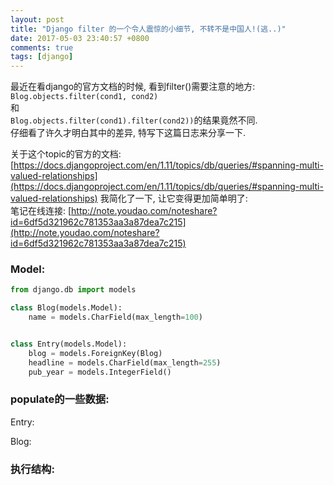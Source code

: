 ```yaml
---
layout: post
title: "Django filter 的一个令人震惊的小细节, 不转不是中国人!(逃..)"
date: 2017-05-03 23:40:57 +0800
comments: true
tags: [django]
---
```


最近在看django的官方文档的时候, 看到filter()需要注意的地方:   
`Blog.objects.filter(cond1, cond2)`   
和   
`Blog.objects.filter(cond1).filter(cond2))`的结果竟然不同.    
仔细看了许久才明白其中的差异, 特写下这篇日志来分享一下.    
<!--more-->
  

关于这个topic的官方的文档: [https://docs.djangoproject.com/en/1.11/topics/db/queries/#spanning-multi-valued-relationships](https://docs.djangoproject.com/en/1.11/topics/db/queries/#spanning-multi-valued-relationships)
我简化了一下, 让它变得更加简单明了:   
笔记在线连接: [http://note.youdao.com/noteshare?id=6df5d321962c781353aa3a87dea7c215](http://note.youdao.com/noteshare?id=6df5d321962c781353aa3a87dea7c215)


### Model:
```python
from django.db import models

class Blog(models.Model):
    name = models.CharField(max_length=100)


class Entry(models.Model):
    blog = models.ForeignKey(Blog)
    headline = models.CharField(max_length=255)
    pub_year = models.IntegerField()

```


### populate的一些数据:  
Entry:   
<img style="max-height:250px" class="lazy" data-original="/images/blog/170503_django_filter/1.png">    

Blog:    
<img style="max-height:250px" class="lazy" data-original="/images/blog/170503_django_filter/2.png">    


### 执行结构:   
<img style="max-height:250px" class="lazy" data-original="/images/blog/170503_django_filter/3.png">    

<img style="max-height:250px" class="lazy" data-original="/images/blog/170503_django_filter/4.png">    

